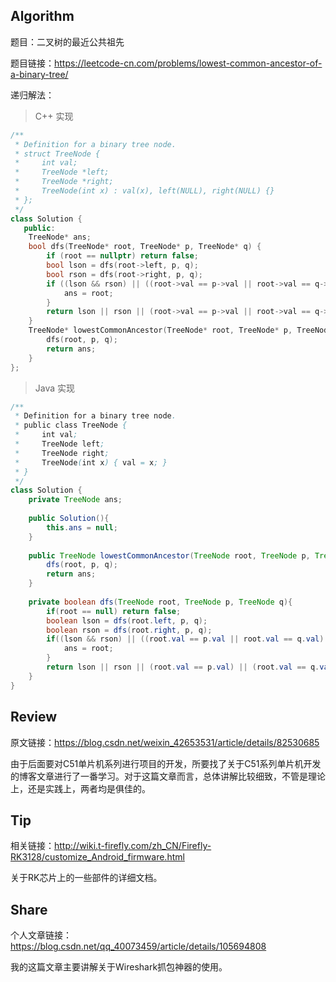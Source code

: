 ## Algorithm
题目：二叉树的最近公共祖先

题目链接：<https://leetcode-cn.com/problems/lowest-common-ancestor-of-a-binary-tree/>

递归解法：
> C++ 实现
```c++
/**
 * Definition for a binary tree node.
 * struct TreeNode {
 *     int val;
 *     TreeNode *left;
 *     TreeNode *right;
 *     TreeNode(int x) : val(x), left(NULL), right(NULL) {}
 * };
 */
class Solution {
   public:
    TreeNode* ans;
    bool dfs(TreeNode* root, TreeNode* p, TreeNode* q) {
        if (root == nullptr) return false;
        bool lson = dfs(root->left, p, q);
        bool rson = dfs(root->right, p, q);
        if ((lson && rson) || ((root->val == p->val || root->val == q->val) && (lson || rson))) {
            ans = root;
        } 
        return lson || rson || (root->val == p->val || root->val == q->val);
    }
    TreeNode* lowestCommonAncestor(TreeNode* root, TreeNode* p, TreeNode* q) {
        dfs(root, p, q);
        return ans;
    }
};
```
> Java 实现
```java
/**
 * Definition for a binary tree node.
 * public class TreeNode {
 *     int val;
 *     TreeNode left;
 *     TreeNode right;
 *     TreeNode(int x) { val = x; }
 * }
 */
class Solution {
    private TreeNode ans;
    
    public Solution(){
        this.ans = null;
    }
    
    public TreeNode lowestCommonAncestor(TreeNode root, TreeNode p, TreeNode q) {
        dfs(root, p, q);
        return ans;
    }
    
    private boolean dfs(TreeNode root, TreeNode p, TreeNode q){
        if(root == null) return false;
        boolean lson = dfs(root.left, p, q);
        boolean rson = dfs(root.right, p, q);
        if((lson && rson) || ((root.val == p.val || root.val == q.val) && (lson || rson))){
            ans = root;
        }
        return lson || rson || (root.val == p.val) || (root.val == q.val); 
    }
}
```
## Review
原文链接：<https://blog.csdn.net/weixin_42653531/article/details/82530685>

由于后面要对C51单片机系列进行项目的开发，所要找了关于C51系列单片机开发的博客文章进行了一番学习。对于这篇文章而言，总体讲解比较细致，不管是理论上，还是实践上，两者均是俱佳的。

## Tip
相关链接：<http://wiki.t-firefly.com/zh_CN/Firefly-RK3128/customize_Android_firmware.html>

关于RK芯片上的一些部件的详细文档。

## Share
个人文章链接：<https://blog.csdn.net/qq_40073459/article/details/105694808>

我的这篇文章主要讲解关于Wireshark抓包神器的使用。
